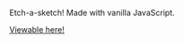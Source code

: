 Etch-a-sketch! Made with vanilla JavaScript.

[Viewable here!](https://austinerb.github.io/etch-a-sketch/)
